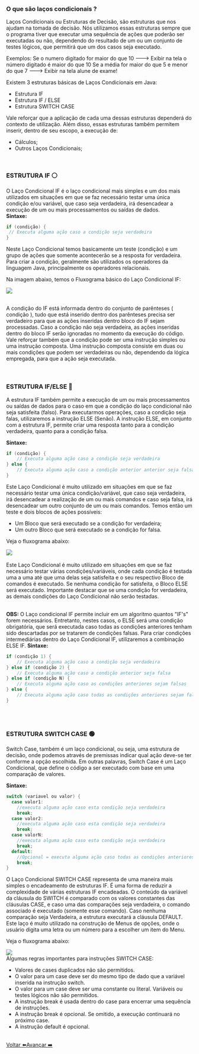 ### O que são laços condicionais ?
Laços Condicionais ou Estruturas de Decisão, são estruturas que nos ajudam na tomada de decisão. Nós utilizamos essas estruturas sempre que o programa tiver que executar uma sequência de ações que poderão ser executadas ou não, dependendo do resultado de um ou um conjunto de testes lógicos, que permitirá que um dos casos seja executado.

Exemplos:
Se o numero digitado for maior do que 10 🡒 Exibir na tela o número digitado é maior do que 10
Se a média for maior do que 5 e menor do que 7 🡒 Exibir na tela alune de exame!

Existem 3 estruturas básicas de Laços Condicionais em Java:
- Estrutura IF
- Estrutura IF / ELSE
- Estrutura SWITCH CASE

Vale reforçar que a aplicação de cada uma dessas estruturas dependerá do contexto de utilização. Além disso, essas estruturas também permitem inserir, dentro de seu escopo, a execução de:

- Cálculos; 
- Outros Laços Condicionais;
 <br>

### ESTRUTURA IF ⚪
O Laço Condicional IF é o laço condicional mais simples e um dos mais utilizados em situações em que se faz necessário testar uma única condição e/ou variável, que caso seja verdadeira, irá desencadear a execução de um ou mais processamentos ou saídas de dados.
<br>
**Sintaxe:**
~~~java
if (condição) {
 // Executa alguma ação caso a condição seja verdadeira
}
~~~

Neste Laço Condicional temos basicamente um teste (condição) e um grupo de ações que somente acontecerão se a resposta for verdadeira.
Para criar a condição, geralmente são utilizados os operadores da linguagem Java, principalmente os operadores relacionais. 

Na imagem abaixo, temos o Fluxograma básico do Laço Condicional IF:
<div>
  <img src="https://dkrn4sk0rn31v.cloudfront.net/uploads/2020/10/Estrutura-Condicional-Simples.png">
</div> 

<br>

A condição do IF está informada dentro do conjunto de parênteses ( condição ), tudo que está inserido dentro dos parênteses precisa ser verdadeiro para que as ações inseridas dentro bloco do IF sejam processadas. Caso a condição não seja verdadeira, as ações inseridas dentro do bloco IF serão ignoradas no momento da execução do código.
Vale reforçar também que a condição pode ser uma instrução simples ou uma instrução composta. Uma instrução composta consiste em duas ou mais condições que podem ser verdadeiras ou não, dependendo da lógica empregada, para que a ação seja executada. <br>
<br>
<br>

### ESTRUTURA IF/ELSE 🔵
A estrutura IF também permite a execução de um ou mais processamentos ou saídas de dados para o caso em que a condição do laço condicional não seja satisfeita (falso). Para executarmos operações, caso a condição seja falas, utilizaremos a instrução ELSE (Senão).
A instrução ELSE, em conjunto com a estrutura IF, permite criar uma resposta tanto para a condição verdadeira, quanto para a condição falsa.

**Sintaxe:**
~~~java
if (condição) {
    // Executa alguma ação caso a condição seja verdadeira
} else {
    // Executa alguma ação caso a condição anterior anterior seja falsa
}
~~~
Este Laço Condicional é muito utilizado em situações em que se faz necessário testar uma única condição/variável, que caso seja verdadeira, irá desencadear a realização de um ou mais comandos e caso seja falsa, irá desencadear um outro conjunto de um ou mais comandos.
Temos então um teste e dois blocos de ações possíveis:
- Um Bloco que será executado se a condição for verdadeira;
- Um outro Bloco que será executado se a condição for falsa.

Veja o fluxograma abaixo:
<div>
  <img src="https://camo.githubusercontent.com/945d2a0a779d642f3eda9ffeba8b58765adc66fbe5cac013c7f402f564b14a69/68747470733a2f2f692e696d6775722e636f6d2f6d4b6e453965412e706e67">
</div><br>
Este Laço Condicional é muito utilizado em situações em que se faz necessário testar várias condições/variáveis, onde cada condição é testada uma a uma até que uma delas seja satisfeita e o seu respectivo Bloco de comandos é executado. Se nenhuma condição for satisfeita, o Bloco ELSE será executado.
Importante destacar que se uma condição for verdadeira, as demais condições do Laço Condicional não serão testadas.
<br><br>

**OBS:**
O Laço condicional IF permite incluir em um algoritmo quantos "IF's" forem necessários. Entretanto, nestes casos, o ELSE será uma condição obrigatória, que será executada caso todas as condições anteriores tenham sido descartadas por se tratarem de condições falsas. Para criar condições intermediárias dentro do Laço Condicional IF, utilizaremos a combinação ELSE IF.
**Sintaxe:** 
~~~java
if (condição 1) {
    // Executa alguma ação caso a condição seja verdadeira
} else if (condição 2) {
    // Executa alguma ação caso a condição anterior seja falsa
} else if (condição N) {
    // Executa alguma ação caso as condições anteriores sejam falsas
} else {
    // Executa alguma ação caso todas as condições anteriores sejam falsas
}
~~~
<br>
<br>

### ESTRUTURA SWITCH CASE 🟢
Switch Case, também é um laço condicional, ou seja, uma estrutura de decisão, onde podemos através de premissas indicar qual ação deve-se ter conforme a opção escolhida. Em outras palavras, Switch Case é um Laço Condicional, que define o código a ser executado com base em uma comparação de valores.

**Sintaxe:**
~~~java
switch (variavel ou valor) {
  case valor1:
    //executa alguma ação caso esta condição seja verdadeira
    break;
  case valor2:
    //executa alguma ação caso esta condição seja verdadeira
    break;
  case valorN:
    //executa alguma ação caso esta condição seja verdadeira
    break;
  default:
    //Opcional = executa alguma ação caso todas as condições anteriores forem falsas
    break;
}
~~~

O Laço Condicional SWITCH CASE representa de uma maneira mais simples o encadeamento de estruturas IF. É uma forma de reduzir a complexidade de várias estruturas IF encadeadas.
O conteúdo da variável da cláusula do SWITCH é comparado com os valores constantes das cláusulas CASE, e caso uma das comparações seja verdadeira, o comando associado é executado (somente esse comando). Caso nenhuma comparação seja Verdadeira, a estrutura executará a cláusula DEFAULT. 
<br>Este laço é muito utilizado na construção de Menus de opções, onde o usuário digita uma letra ou um número para a escolher um item do Menu.

Veja o fluxograma abaixo:
<div>
  <img src="https://camo.githubusercontent.com/a7309f47fe1d8fbb302a325e480f381f465dde32f5a018c3f7a75a4e401e321c/68747470733a2f2f692e696d6775722e636f6d2f6c3847625142362e706e67">
</div>
Algumas regras importantes para instruções SWITCH CASE:<br>

- Valores de cases duplicados não são permitidos.
- O valor para um case deve ser do mesmo tipo de dado que a variável inserida na instrução switch.
- O valor para um case deve ser uma constante ou literal. Variáveis ou testes lógicos não são permitidos.
- A instrução break é usada dentro do case para encerrar uma sequência de instruções.
- A instrução break é opcional. Se omitido, a execução continuará no próximo case.
- A instrução default é opcional.
<br>

<div style="display: flex; align-items: center;">
  <a href="https://github.com/mateuzu/Turma65_Generation#readme"> Voltar ⬅️ </a>
  <br>
  <a href="teste"> Avançar ➡️ </a>
</div>


